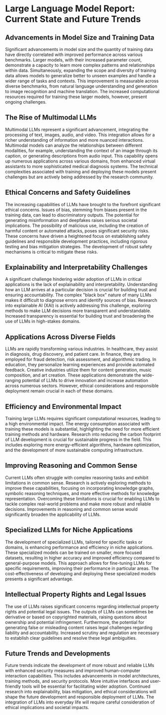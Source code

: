 # Large Language Model Report: Current State and Future Trends

## Advancements in Model Size and Training Data

Significant advancements in model size and the quantity of training data have directly correlated with improved performance across various benchmarks.  Larger models, with their increased parameter count, demonstrate a capacity to learn more complex patterns and relationships within data.  Simultaneously, expanding the scope and diversity of training data allows models to generalize better to unseen examples and handle a wider range of tasks and contexts. This improvement is measurable across diverse benchmarks, from natural language understanding and generation to image recognition and machine translation.  The increased computational resources required for training these larger models, however, present ongoing challenges.

## The Rise of Multimodal LLMs

Multimodal LLMs represent a significant advancement, integrating the processing of text, images, audio, and video. This integration allows for a richer understanding of information and more nuanced interactions.  Multimodal models can analyze the relationships between different modalities, for example, understanding the context of an image through its caption, or generating descriptions from audio input. This capability opens up numerous applications across various domains, from enhanced virtual assistants to more sophisticated medical diagnosis systems.  The technical complexities associated with training and deploying these models present challenges but are actively being addressed by the research community.

## Ethical Concerns and Safety Guidelines

The increasing capabilities of LLMs have brought to the forefront significant ethical concerns.  Issues of bias, stemming from biases present in the training data, can lead to discriminatory outputs.  The potential for generating misinformation and deepfakes raises serious societal implications.  The possibility of malicious use, including the creation of harmful content or automated attacks, poses significant security risks.  These concerns have driven a heightened focus on establishing safety guidelines and responsible development practices, including rigorous testing and bias mitigation strategies. The development of robust safety mechanisms is critical to mitigate these risks.

## Explainability and Interpretability Challenges

A significant challenge hindering wider adoption of LLMs in critical applications is the lack of explainability and interpretability. Understanding how an LLM arrives at a particular decision is crucial for building trust and ensuring accountability.  The complex "black box" nature of many LLMs makes it difficult to diagnose errors and identify sources of bias.  Research into explainable AI (XAI) is actively addressing this challenge, exploring methods to make LLM decisions more transparent and understandable.  Increased transparency is essential for building trust and broadening the use of LLMs in high-stakes domains.


## Applications Across Diverse Fields

LLMs are rapidly transforming various industries. In healthcare, they assist in diagnosis, drug discovery, and patient care. In finance, they are employed for fraud detection, risk assessment, and algorithmic trading.  In education, they personalize learning experiences and provide automated feedback.  Creative industries utilize them for content generation, music composition, and art creation. These applications demonstrate the wide-ranging potential of LLMs to drive innovation and increase automation across numerous sectors.  However, ethical considerations and responsible deployment remain crucial in each of these domains.


## Efficiency and Environmental Impact

Training large LLMs requires significant computational resources, leading to a high environmental impact.  The energy consumption associated with training these models is substantial, highlighting the need for more efficient training methods and hardware.  Research into reducing the carbon footprint of LLM development is crucial for sustainable progress in the field.  This includes exploring more energy-efficient algorithms, hardware optimization, and the development of more sustainable computing infrastructure.


## Improving Reasoning and Common Sense

Current LLMs often struggle with complex reasoning tasks and exhibit limitations in common sense.  Research is actively exploring methods to improve these capabilities, focusing on incorporating knowledge graphs, symbolic reasoning techniques, and more effective methods for knowledge representation.  Overcoming these limitations is crucial for enabling LLMs to tackle complex real-world problems and make more robust and reliable decisions.  Improvements in reasoning and common sense would significantly broaden the applicability of LLMs.


## Specialized LLMs for Niche Applications

The development of specialized LLMs, tailored for specific tasks or domains, is enhancing performance and efficiency in niche applications.  These specialized models can be trained on smaller, more focused datasets, resulting in higher accuracy and improved efficiency compared to general-purpose models.  This approach allows for fine-tuning LLMs for specific requirements, improving their performance in particular areas. The cost-effectiveness of developing and deploying these specialized models presents a significant advantage.

## Intellectual Property Rights and Legal Issues

The use of LLMs raises significant concerns regarding intellectual property rights and potential legal issues.  The outputs of LLMs can sometimes be derivative or based on copyrighted materials, raising questions about ownership and potential infringement.  Furthermore, the potential for generating false or misleading content raises legal challenges regarding liability and accountability.  Increased scrutiny and regulation are necessary to establish clear guidelines and resolve these legal ambiguities.


## Future Trends and Developments

Future trends indicate the development of more robust and reliable LLMs with enhanced security measures and improved human-computer interaction capabilities.  This includes advancements in model architectures, training methods, and security protocols.  More intuitive interfaces and user-friendly tools will be essential for facilitating wider adoption.  Continued research into explainability, bias mitigation, and ethical considerations will shape the future development and responsible deployment of LLMs.  The integration of LLMs into everyday life will require careful consideration of ethical implications and societal impacts.